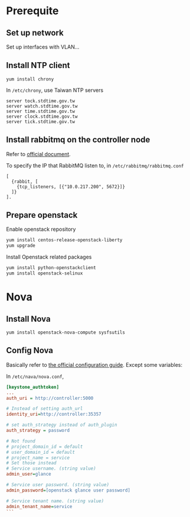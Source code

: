 # Prerequite

## Set up network

Set up interfaces with VLAN...

## Install NTP client
````
yum install chrony
````

In `/etc/chrony`, use Taiwan NTP servers
````
server tock.stdtime.gov.tw
server watch.stdtime.gov.tw
server time.stdtime.gov.tw
server clock.stdtime.gov.tw     
server tick.stdtime.gov.tw
````

## Install rabbitmq on the controller node

Refer to [official document](http://docs.openstack.org/liberty/install-guide-rdo/environment-messaging.html). 

To specify the IP that RabbitMQ listen to, in `/etc/rabbitmq/rabbitmq.conf`
````
[
  {rabbit, [
    {tcp_listeners, [{"10.0.217.200", 5672}]}
  ]}
].
````

## Prepare openstack

Enable openstack repository
````bash
yum install centos-release-openstack-liberty
yum upgrade
````

Install Openstack related packages
````sh
yum install python-openstackclient
yum install openstack-selinux
````

# Nova

## Install Nova
````
yum install openstack-nova-compute sysfsutils
````

## Config Nova
Basically refer to [the official configuration guide](http://docs.openstack.org/liberty/install-guide-rdo/nova-compute-install.html). Except some variables:

In `/etc/nava/nova.conf`,
````ini
[keystone_authtoken]
...
auth_uri = http://controller:5000

# Instead of setting auth_url
identity_uri=http://controller:35357

# set auth_strategy instead of auth_plugin
auth_strategy = password

# Not found
# project_domain_id = default
# user_domain_id = default
# project_name = service
# Set those instead
# Service username. (string value)
admin_user=glance

# Service user password. (string value)
admin_password=[openstack glance user password]

# Service tenant name. (string value)
admin_tenant_name=service
```

